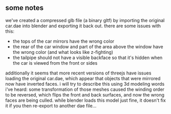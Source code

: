 ## some notes

we've created a compressed glb file (a binary gltf) by importing the original car.dae into blender and exporting it back out. there are some issues with this:

- the tops of the car mirrors have the wrong color
- the rear of the car window and part of the area above the window have the wrong color (and what looks like z-fighting)
- the tailpipe should not have a visible backface so that it's hidden when the car is viewed from the front or sides

additionally it seems that more recent versions of threejs have issues loading the original car.dae, which appear that objects that were mirrored now have inverted faces. i will try to describe this using 3d modeling words i've heard: some transformation of those meshes caused the winding order to be reversed, which flips the front and back surfaces, and now the wrong faces are being culled. while blender loads this model just fine, it doesn't fix it if you then re-export to another dae file...
